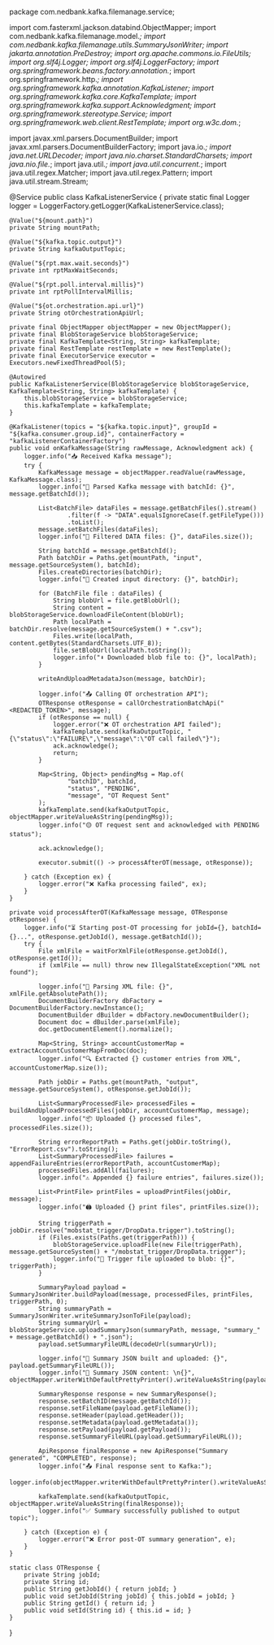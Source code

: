 package com.nedbank.kafka.filemanage.service;

import com.fasterxml.jackson.databind.ObjectMapper;
import com.nedbank.kafka.filemanage.model.*;
import com.nedbank.kafka.filemanage.utils.SummaryJsonWriter;
import jakarta.annotation.PreDestroy;
import org.apache.commons.io.FileUtils;
import org.slf4j.Logger;
import org.slf4j.LoggerFactory;
import org.springframework.beans.factory.annotation.*;
import org.springframework.http.*;
import org.springframework.kafka.annotation.KafkaListener;
import org.springframework.kafka.core.KafkaTemplate;
import org.springframework.kafka.support.Acknowledgment;
import org.springframework.stereotype.Service;
import org.springframework.web.client.RestTemplate;
import org.w3c.dom.*;

import javax.xml.parsers.DocumentBuilder;
import javax.xml.parsers.DocumentBuilderFactory;
import java.io.*;
import java.net.URLDecoder;
import java.nio.charset.StandardCharsets;
import java.nio.file.*;
import java.util.*;
import java.util.concurrent.*;
import java.util.regex.Matcher;
import java.util.regex.Pattern;
import java.util.stream.Stream;

@Service
public class KafkaListenerService {
    private static final Logger logger = LoggerFactory.getLogger(KafkaListenerService.class);

    @Value("${mount.path}")
    private String mountPath;

    @Value("${kafka.topic.output}")
    private String kafkaOutputTopic;

    @Value("${rpt.max.wait.seconds}")
    private int rptMaxWaitSeconds;

    @Value("${rpt.poll.interval.millis}")
    private int rptPollIntervalMillis;

    @Value("${ot.orchestration.api.url}")
    private String otOrchestrationApiUrl;

    private final ObjectMapper objectMapper = new ObjectMapper();
    private final BlobStorageService blobStorageService;
    private final KafkaTemplate<String, String> kafkaTemplate;
    private final RestTemplate restTemplate = new RestTemplate();
    private final ExecutorService executor = Executors.newFixedThreadPool(5);

    @Autowired
    public KafkaListenerService(BlobStorageService blobStorageService, KafkaTemplate<String, String> kafkaTemplate) {
        this.blobStorageService = blobStorageService;
        this.kafkaTemplate = kafkaTemplate;
    }

    @KafkaListener(topics = "${kafka.topic.input}", groupId = "${kafka.consumer.group.id}", containerFactory = "kafkaListenerContainerFactory")
    public void onKafkaMessage(String rawMessage, Acknowledgment ack) {
        logger.info("📥 Received Kafka message");
        try {
            KafkaMessage message = objectMapper.readValue(rawMessage, KafkaMessage.class);
            logger.info("🔎 Parsed Kafka message with batchId: {}", message.getBatchId());

            List<BatchFile> dataFiles = message.getBatchFiles().stream()
                    .filter(f -> "DATA".equalsIgnoreCase(f.getFileType()))
                    .toList();
            message.setBatchFiles(dataFiles);
            logger.info("📄 Filtered DATA files: {}", dataFiles.size());

            String batchId = message.getBatchId();
            Path batchDir = Paths.get(mountPath, "input", message.getSourceSystem(), batchId);
            Files.createDirectories(batchDir);
            logger.info("📁 Created input directory: {}", batchDir);

            for (BatchFile file : dataFiles) {
                String blobUrl = file.getBlobUrl();
                String content = blobStorageService.downloadFileContent(blobUrl);
                Path localPath = batchDir.resolve(message.getSourceSystem() + ".csv");
                Files.write(localPath, content.getBytes(StandardCharsets.UTF_8));
                file.setBlobUrl(localPath.toString());
                logger.info("⬇️ Downloaded blob file to: {}", localPath);
            }

            writeAndUploadMetadataJson(message, batchDir);

            logger.info("📤 Calling OT orchestration API");
            OTResponse otResponse = callOrchestrationBatchApi("<REDACTED_TOKEN>", message);
            if (otResponse == null) {
                logger.error("❌ OT orchestration API failed");
                kafkaTemplate.send(kafkaOutputTopic, "{\"status\":\"FAILURE\",\"message\":\"OT call failed\"}");
                ack.acknowledge();
                return;
            }

            Map<String, Object> pendingMsg = Map.of(
                    "batchID", batchId,
                    "status", "PENDING",
                    "message", "OT Request Sent"
            );
            kafkaTemplate.send(kafkaOutputTopic, objectMapper.writeValueAsString(pendingMsg));
            logger.info("🟡 OT request sent and acknowledged with PENDING status");

            ack.acknowledge();

            executor.submit(() -> processAfterOT(message, otResponse));

        } catch (Exception ex) {
            logger.error("❌ Kafka processing failed", ex);
        }
    }

    private void processAfterOT(KafkaMessage message, OTResponse otResponse) {
        logger.info("⏳ Starting post-OT processing for jobId={}, batchId={}...", otResponse.getJobId(), message.getBatchId());
        try {
            File xmlFile = waitForXmlFile(otResponse.getJobId(), otResponse.getId());
            if (xmlFile == null) throw new IllegalStateException("XML not found");

            logger.info("📑 Parsing XML file: {}", xmlFile.getAbsolutePath());
            DocumentBuilderFactory dbFactory = DocumentBuilderFactory.newInstance();
            DocumentBuilder dBuilder = dbFactory.newDocumentBuilder();
            Document doc = dBuilder.parse(xmlFile);
            doc.getDocumentElement().normalize();

            Map<String, String> accountCustomerMap = extractAccountCustomerMapFromDoc(doc);
            logger.info("🔍 Extracted {} customer entries from XML", accountCustomerMap.size());

            Path jobDir = Paths.get(mountPath, "output", message.getSourceSystem(), otResponse.getJobId());

            List<SummaryProcessedFile> processedFiles = buildAndUploadProcessedFiles(jobDir, accountCustomerMap, message);
            logger.info("📦 Uploaded {} processed files", processedFiles.size());

            String errorReportPath = Paths.get(jobDir.toString(), "ErrorReport.csv").toString();
            List<SummaryProcessedFile> failures = appendFailureEntries(errorReportPath, accountCustomerMap);
            processedFiles.addAll(failures);
            logger.info("⚠️ Appended {} failure entries", failures.size());

            List<PrintFile> printFiles = uploadPrintFiles(jobDir, message);
            logger.info("🖨️ Uploaded {} print files", printFiles.size());

            String triggerPath = jobDir.resolve("mobstat_trigger/DropData.trigger").toString();
            if (Files.exists(Paths.get(triggerPath))) {
                blobStorageService.uploadFile(new File(triggerPath), message.getSourceSystem() + "/mobstat_trigger/DropData.trigger");
                logger.info("🚀 Trigger file uploaded to blob: {}", triggerPath);
            }

            SummaryPayload payload = SummaryJsonWriter.buildPayload(message, processedFiles, printFiles, triggerPath, 0);
            String summaryPath = SummaryJsonWriter.writeSummaryJsonToFile(payload);
            String summaryUrl = blobStorageService.uploadSummaryJson(summaryPath, message, "summary_" + message.getBatchId() + ".json");
            payload.setSummaryFileURL(decodeUrl(summaryUrl));

            logger.info("📄 Summary JSON built and uploaded: {}", payload.getSummaryFileURL());
            logger.info("📄 Summary JSON content: \n{}", objectMapper.writerWithDefaultPrettyPrinter().writeValueAsString(payload));

            SummaryResponse response = new SummaryResponse();
            response.setBatchID(message.getBatchId());
            response.setFileName(payload.getFileName());
            response.setHeader(payload.getHeader());
            response.setMetadata(payload.getMetadata());
            response.setPayload(payload.getPayload());
            response.setSummaryFileURL(payload.getSummaryFileURL());

            ApiResponse finalResponse = new ApiResponse("Summary generated", "COMPLETED", response);
            logger.info("📤 Final response sent to Kafka:");
            logger.info(objectMapper.writerWithDefaultPrettyPrinter().writeValueAsString(finalResponse));

            kafkaTemplate.send(kafkaOutputTopic, objectMapper.writeValueAsString(finalResponse));
            logger.info("✅ Summary successfully published to output topic");

        } catch (Exception e) {
            logger.error("❌ Error post-OT summary generation", e);
        }
    }

    static class OTResponse {
        private String jobId;
        private String id;
        public String getJobId() { return jobId; }
        public void setJobId(String jobId) { this.jobId = jobId; }
        public String getId() { return id; }
        public void setId(String id) { this.id = id; }
    }
}
